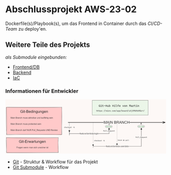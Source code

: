 # Abschlussprojekt AWS-23-02

Dockerfile(s)/Playbook(s), um das Frontend in Container durch das *CI/CD-Team* zu deploy'en.


## Weitere Teile des Projekts
*als Submodule eingebunden:*
- [Frontend/DB](https://github.com/Abschlussprojekt2302/TS-Alumni)
- [Backend](https://github.com/BastiWho/Abschlussprojekt_Backend)
- [IaC](https://github.com/ramziatrous/Abschlussprojekt-Terraform-AWS)

### Informationen für Entwickler
![Git Workflow](./images/git-workflow-bedingungen.png)
- [Git](./git.md) - Struktur & Workflow für das Projekt
- [Git Submodule](./git-submodule.md) - Workflow
